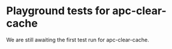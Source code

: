 # Playground tests for apc-clear-cache
We are still awaiting the first test run for apc-clear-cache.
